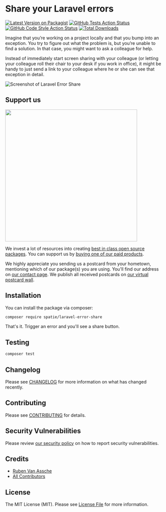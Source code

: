 # Share your Laravel errors

[![Latest Version on Packagist](https://img.shields.io/packagist/v/spatie/laravel-error-share.svg?style=flat-square)](https://packagist.org/packages/spatie/laravel-error-share)
[![GitHub Tests Action Status](https://img.shields.io/github/actions/workflow/status/spatie/laravel-error-share/run-tests.yml?branch=main&label=tests&style=flat-square)](https://github.com/spatie/laravel-error-share/actions?query=workflow%3Arun-tests+branch%3Amain)
[![GitHub Code Style Action Status](https://img.shields.io/github/actions/workflow/status/spatie/laravel-error-share/fix-php-code-style-issues.yml?branch=main&label=code%20style&style=flat-square)](https://github.com/spatie/laravel-error-share/actions?query=workflow%3A"Fix+PHP+code+style+issues"+branch%3Amain)
[![Total Downloads](https://img.shields.io/packagist/dt/spatie/laravel-error-share.svg?style=flat-square)](https://packagist.org/packages/spatie/laravel-error-share)

Imagine that you’re working on a project locally and that you bump into an exception. You try to figure out what the problem is, but you’re unable to find a solution. In that case, you might want to ask a colleague for help. 

Instead of immediately start screen sharing with your colleague (or letting your colleague roll their chair to your desk if you work in office), it might be handy to just send a link to your colleague where he or she can see that exception in detail. 

![Screenshot of Laravel Error Share](https://github.com/spatie/laravel-error-share/assets/1561079/99cc3fdb-b1df-4b14-a89f-229bbe79dabc)

## Support us

[<img src="https://github-ads.s3.eu-central-1.amazonaws.com/laravel-error-share.jpg" width="419px" />](https://spatie.be/github-ad-click/laravel-error-share)

We invest a lot of resources into creating [best in class open source packages](https://spatie.be/open-source). You can support us by [buying one of our paid products](https://spatie.be/open-source/support-us).

We highly appreciate you sending us a postcard from your hometown, mentioning which of our package(s) you are using. You'll find our address on [our contact page](https://spatie.be/about-us). We publish all received postcards on [our virtual postcard wall](https://spatie.be/open-source/postcards).

## Installation

You can install the package via composer:

```bash
composer require spatie/laravel-error-share
```

That's it. Trigger an error and you'll see a share button.

## Testing

```bash
composer test
```

## Changelog

Please see [CHANGELOG](CHANGELOG.md) for more information on what has changed recently.

## Contributing

Please see [CONTRIBUTING](CONTRIBUTING.md) for details.

## Security Vulnerabilities

Please review [our security policy](../../security/policy) on how to report security vulnerabilities.

## Credits

- [Ruben Van Assche](https://github.com/rubenvanassche)
- [All Contributors](../../contributors)

## License

The MIT License (MIT). Please see [License File](LICENSE.md) for more information.
